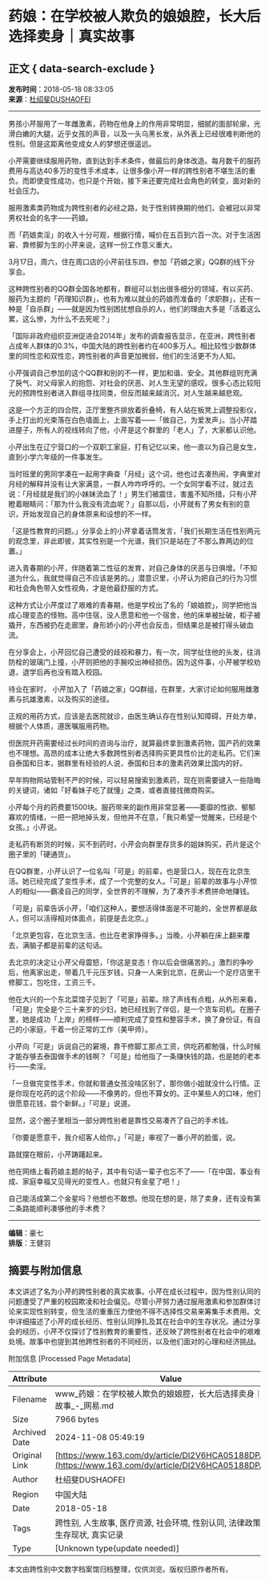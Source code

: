 # 药娘：在学校被人欺负的娘娘腔，长大后选择卖身｜真实故事

## 正文 { data-search-exclude }


**发布时间**：2018-05-18 08:33:05  
**来源**：[杜绍斐DUSHAOFEI](https://www.163.com/dy/media/T1443539311884.html)  

---

男孩小芹服用了一年雌激素，药物在他身上的作用非常明显，细腻的面部轮廓，光滑白嫩的大腿，近乎女孩的声音，以及一头乌黑长发，从外表上已经很难判断他的性别。但是这距离他变成女人的梦想还很遥远。

小芹需要继续服用药物，直到达到手术条件，做最后的身体改造。每月数千的服药费用与高达40多万的变性手术成本，让很多像小芹一样的跨性别者不堪生活的重负。而即使变性成功，也只是个开始，接下来还要完成社会角色的转变，面对新的社会压力。

服用激素类药物成为跨性别者的必经之路，处于性别转换期的他们，会被冠以非常男权社会的名字——药娘。

而「药娘卖淫」的收入十分可观，根据行情，喊价在五百到六百一次。对于生活困窘、靠修脚为生的小芹来说，这样一份工作意义重大。

3月17日，周六，住在周口店的小芹前往东四，参加「药娘之家」QQ群的线下分享会。

这种跨性别者的QQ群全国各地都有，群组可以划出很多细分的领域，有以买药、服药为主题的「药理知识群」，也有为难以就业的药娘而准备的「求职群」，还有一种是「自杀群」——就是因为性别困扰想自杀的人，他们的理由大多是「活着这么累，这么惨，为什么不去死呢？」

「国际非政府组织亚洲促进会2014年」发布的调查报告显示，在亚洲，跨性别者占成年人群体的0.3%，中国大陆的跨性别者约在400多万人。相比较性少数群体里的同性恋和双性恋，跨性别者的声音更加微弱，他们的生活更不为人知。

小芹强调自己参加的这个QQ群和别的不一样，更加和谐、安全。其他群组则充满了戾气、对父母家人的抱怨、对社会的厌恶、对人生无望的感叹。很多心态比较阳光的预跨性别者进入群组寻找同类，但反而越来越消沉，对人生越来越悲观。

这是一个方正的四合院，正厅里整齐排放着折叠椅，有人站在板凳上调整投影仪，手上打出的光束落在白色墙面上，上面写着——「做自己，为爱发声」。当小芹踏进屋子，所有人的视线转向了他，小芹是这个群里的「老人」了，大家都认识他。

小芹出生在辽宁营口的一个双职工家庭，打有记忆以来，他一直以为自己是女生，直到小学六年级的一件事发生。

当时班里的男同学凑在一起用字典查「月经」这个词，他也过去凑热闹，字典里对月经的解释并没有让大家满意，一群人咋咋呼呼的。一个女同学看不过，就过去说：「月经就是我们的小妹妹流血了！」男生们被震住，害羞不知所措，只有小芹瞪着眼睛问：「那为什么我没有流血呢？」自那以后，小芹就有了男女有别的意识，开始发现自己的身体原来和设想的不一样。

「这是性教育的问题。」分享会上的小芹拿着话筒发言，「我们长期生活在性别两元的观念里，非此即彼，其实性别是一个光谱，我们只是站在了不那么靠两边的位置。」

进入青春期的小芹，伴随着第二性征的发育，对自己身体的厌恶与日俱增。「不知道为什么，我就觉得自己不应该是男的。」潜意识里，小芹认为把自己的行为习惯和社会角色带入女性视角，才是他最舒服的方式。

这种方式让小芹度过了艰难的青春期，他是学校出了名的「娘娘腔」，同学把他当成心理变态的怪物。高中住宿，没人愿意和他一个宿舍，他的床单被扯破，柜子被撬开，东西被扔在走廊里，身形娇小的小芹也会反击，但结果总是被打得头破血流。

在分享会上，小芹回忆自己遭受的歧视和暴力，有一次，同学扯住他的头发，往消防栓的玻璃门上撞，小芹则把他的手腕咬出神经损伤。因为这件事，小芹被学校劝退，退学后再也没有踏入校园。

待业在家时， 小芹加入了「药娘之家」QQ群组，在群里，大家讨论如何服用雌激素与抗雄激素，以及购买的途径。

正规的用药方式，应该是去医院就诊，由医生确认存在性别认知障碍，开处方单，根据个人体质，遵医嘱服用药物。

但医院开药需要经过长时间的咨询与治疗，就算最终拿到激素药物，国产药的效果也不理想。高昂的成本让绝大多数跨性别者选择购买更具性价比的走私药。它们来自泰国和日本，据群里有经验的人说，泰国和日本的激素药效果比国内的好。

早年购物网站管制不严的时候，可以轻易搜索到激素药，现在则需要键入一些隐晦的关键词，诸如「好看妹子吃了就懂」之类，或者直接找微商购买。

小芹每个月的药费要1500块。服药带来的副作用非常显著——萎靡的性欲、郁郁寡欢的情绪，一把一把地掉头发，但他并不在意，「我只希望一觉醒来，已经是个女孩。」小芹说。

走私药有断货的时候，买不到药时，小芹会向群里存货多的姐妹购买，药片是这个圈子里的「硬通货」。

在QQ群里，小芹认识了一位名叫「可是」的前辈，也是营口人，现在在北京生活。她已经完成了变性手术，成了一个完整的女人。「可是」前辈的故事与小芹惊人的相似——霸凌自己的同学，全世界的不理解，为了凑齐手术费拼命地赚钱。

「可是」前辈告诉小芹，「咱们这种人，要想活得体面是不可能的，全世界都是敌人，但可以活得相对体面点，前提是去北京。」

「北京更包容，在北京生活，也比在老家挣得多。」当晚，小芹躺在床上翻来覆去，满脑子都是前辈的这句话。

去北京的决定让小芹父母震怒，「你这是变态！你以后会很痛苦的。」激烈的争吵后，他离家出走，带着几千元压岁钱，只身一人来到北京，在房山一个足疗店里干修脚工，包吃住，工资三千。

他在大兴的一个东北菜馆子见到了「可是」前辈。除了声线有点粗，从外形来看，「可是」完全是个三十来岁的少妇，她已经找到了伴侣，是一个货车司机。在圈子里，她是成功「上岸」的榜样——顺利完成了变性和整容手术，换了身份证，有自己的小家庭，干着一份正常的工作（美甲师）。

小芹向「可是」诉说自己的窘境，靠干修脚工那点工资，供吃药都勉强，什么时候才能存够去泰国做手术的钱啊？「可是」给他指了一条赚快钱的路，也是她的老本行——卖淫。

「一旦做完变性手术，你就和普通女孩没啥区别了，那你做小姐就没什么行情。正是你现在吃药的这个阶段——不像男的，但也不算女的。正中某些人的口味，他们很愿意花钱，尝个新鲜。」「可是」说道。

显然，这个圈子里相当一部分跨性别者是靠性交易凑齐了自己的手术钱。

「你要是愿意干，我介绍客人给你。」「可是」审视了一番小芹的脸蛋，说。

路就摆在眼前，小芹踌躇起来。

他在网络上看药娘主题的帖子，其中有句话一辈子也忘不了——「在中国，事业有成、家庭幸福又见得光的变性人，也就只有金星了吧！」

自己能活成第二个金星吗？他想也不敢想。他现在想的是，除了卖身，还有没有第二条路能顺利凑够他的手术费？

---

**编辑**：豪七  
**排版**：王健羽

## 摘要与附加信息

<!-- tcd_abstract -->
本文讲述了名为小芹的跨性别者的真实故事。小芹在成长过程中，因为性别认同的问题遭受了严重的校园欺凌和社会偏见。尽管小芹努力通过服用激素和参加群体讨论来实现性别转变，但生活的重重压力使他不得不选择性交易来筹集手术费用。文中详细描述了小芹的成长经历、性别认同挣扎及其在社会中的生存状况。通过分享会的经历，小芹不仅探讨了性别教育的重要性，还反映了跨性别者在社会中的艰难处境。故事中也提到其他跨性别者的不同经历，以及他们面对的心理和经济挑战。
<!-- tcd_abstract_end -->

附加信息 [Processed Page Metadata]

| Attribute       | Value                                  |
|-----------------|----------------------------------------|
| Filename        | www_药娘：在学校被人欺负的娘娘腔，长大后选择卖身｜真实故事_-_网易.md                             |
| Size            | 7966 bytes                           |
| Archived Date   | 2024-11-08 05:49:19                             |
| Original Link   | [https://www.163.com/dy/article/DI2V6HCA05188DPA.html](https://www.163.com/dy/article/DI2V6HCA05188DPA.html)                       |
| Author          | 杜绍斐DUSHAOFEI                               |
| Region          | 中国大陆                               |
| Date            | 2018-05-18                                 |
| Tags            | 跨性别, 人生故事, 医疗资源, 社会环境, 性别认同, 法律政策, 反映生存现状, 真实记录                                 |
| Type            | [Unknown type(update needed)]                                 |
<!-- tcd_table_end -->

本文由跨性别中文数字档案馆归档整理，仅供浏览。版权归原作者所有。

